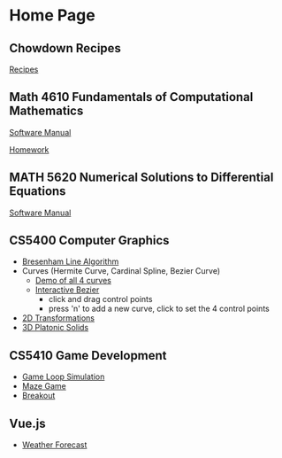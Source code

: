 # Home Page

## Chowdown Recipes
[Recipes](http://philipnelson5.github.io/chowdown/)

## Math 4610 Fundamentals of Computational Mathematics
[Software Manual](https://philipnelson5.github.io/math4610/SoftwareManual)

[Homework](https://philipnelson5.github.io/math4610/HomeWork)

## MATH 5620 Numerical Solutions to Differential Equations
[Software Manual](https://philipnelson5.github.io/MATH5620/SoftwareManual)

## CS5400 Computer Graphics
+ [Bresenham Line Algorithm](https://philipnelson5.github.io/class-projects/CS5400_ComputerGraphics/1-BresenhamLineAlgorithm/index.html)
+ Curves (Hermite Curve, Cardinal Spline, Bezier Curve)
  - [Demo of all 4 curves](https://philipnelson5.github.io/class-projects/CS5400_ComputerGraphics/2-Curves/index.html)
  - [Interactive Bezier](https://philipnelson5.github.io/class-projects/CS5400_ComputerGraphics/2-Curves/demoIndex.html)
    * click and drag control points
    * press 'n' to add a new curve, click to set the 4 control points
+ [2D Transformations](https://philipnelson5.github.io/class-projects/CS5400_ComputerGraphics/3-2DTransformations/index.html)
+ [3D Platonic Solids](https://philipnelson5.github.io/class-projects/CS5400_ComputerGraphics/4-3DPlatonicSolids/index.html)

## CS5410 Game Development
+ [Game Loop Simulation](https://philipnelson5.github.io/class-projects/CS5410_GameDev/1-GameLoop/index.html)
+ [Maze Game](https://philipnelson5.github.io/class-projects/CS5410_GameDev/2-Maze/index.html)
+ [Breakout](https://philipnelson5.github.io/class-projects/CS5410_GameDev/3-Breakout/index.html)

## Vue.js
+ [Weather Forecast](https://philipnelson5.github.io/weather_vue_ts)

